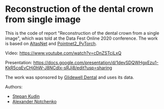 # Reconstruction of the dental crown from single image

This is the code of report "Reconstruction of the dental crown from a single image", 
which was told at the Data Fest Online 2020 conference. The work is based on 
[AltasNet](https://github.com/ThibaultGROUEIX/AtlasNet) and [Pointnet2_PyTorch](https://github.com/erikwijmans/Pointnet2_PyTorch).

Video: https://www.youtube.com/watch?v=cDnZSTciLxQ

Presentation: https://docs.google.com/presentation/d/1devSDQWHgxEzu1-KkR5cqEvCHj0hW-J8NCdIx-sRJj8/edit?usp=sharing

The work was sponsored by [Glidewell Dental](https://glidewelldental.com/) and uses its data.

Authors:
* [Stepan Kudin](https://github.com/skudin)
* [Alexander Notchenko](https://github.com/gangiman)

